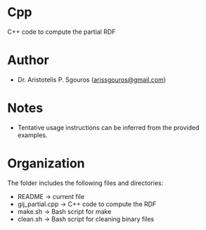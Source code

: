 # Cpp
C++ code to compute the partial RDF

# Author
 - Dr. Aristotelis P. Sgouros (arissgouros@gmail.com)

# Notes
 - Tentative usage instructions can be inferred from the provided examples.

# Organization
The folder includes the following files and directories:
 - README          -> current file
 - gij_partial.cpp -> C++ code to compute the RDF
 - make.sh         -> Bash script for make
 - clean.sh        -> Bash script for cleaning binary files
